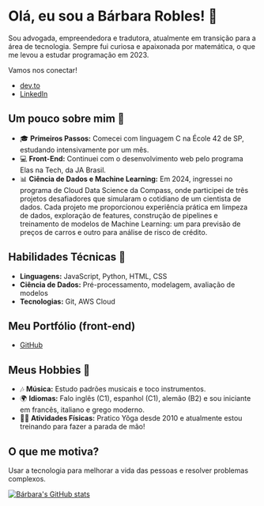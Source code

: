 # Olá, eu sou a Bárbara Robles! 👋

Sou advogada, empreendedora e tradutora, atualmente em transição para a área de tecnologia. Sempre fui curiosa e apaixonada por matemática, o que me levou a estudar programação em 2023.

Vamos nos conectar!
* [dev.to](https://dev.to/baroblesvi)
* [LinkedIn](https://www.linkedin.com/in/barbararoblesvillela/)

## Um pouco sobre mim 🌱

- 🎓 **Primeiros Passos:** Comecei com linguagem C na École 42 de SP, estudando intensivamente por um mês.
- 💻 **Front-End:** Continuei com o desenvolvimento web pelo programa Elas na Tech, da JA Brasil.
- 📊 **Ciência de Dados e Machine Learning:** Em 2024, ingressei no programa de Cloud Data Science da Compass, onde participei de três projetos desafiadores que simularam o cotidiano de um cientista de dados. Cada projeto me proporcionou experiência prática em limpeza de dados, exploração de features, construção de pipelines e treinamento de modelos de Machine Learning: um para previsão de preços de carros e outro para análise de risco de crédito.

## Habilidades Técnicas 🚀

- **Linguagens:** JavaScript, Python, HTML, CSS
- **Ciência de Dados:** Pré-processamento, modelagem, avaliação de modelos
- **Tecnologias:** Git, AWS Cloud

## Meu Portfólio (front-end)
* [GitHub](https://barobles.github.io/Portfolio/)

## Meus Hobbies 🎨

- 🎶 **Música:** Estudo padrões musicais e toco instrumentos.
- 🌍 **Idiomas:** Falo inglês (C1), espanhol (C1), alemão (B2) e sou iniciante em francês, italiano e grego moderno.
- 🤸‍♀️ **Atividades Físicas:** Pratico Yôga desde 2010 e atualmente estou treinando para fazer a parada de mão!

## O que me motiva?

Usar a tecnologia para melhorar a vida das pessoas e resolver problemas complexos.

[![Bárbara's GitHub stats](https://github-readme-stats.vercel.app/api?username=barobles)](https://github.com/barobles)

